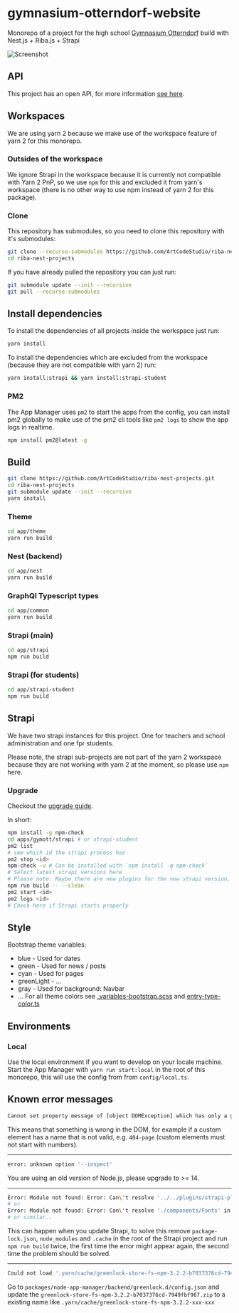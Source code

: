 # gymnasium-otterndorf-website

Monorepo of a project for the high school [Gymnasium Otterndorf](https://gymnasium-otterndorf.de) build with Nest.js + Riba.js + Strapi

![Screenshot](https://user-images.githubusercontent.com/1073989/141298525-7e74d0b8-efc4-4cca-adc4-2ace4a1846d6.png)

## API

This project has an open API, for more information [see here](https://gymnasium-otterndorf.de/credits#api).

## Workspaces

We are using yarn 2 because we make use of the workspace feature of yarn 2 for this monorepo.

### Outsides of the workspace

We ignore Strapi in the workspace because it is currently not compatible with Yarn 2 PnP, so we use `npm` for this and excluded it from yarn's workspace (there is no other way to use npm instead of yarn 2 for this package).

### Clone

This repository has submodules, so you need to clone this repository with it's submodules:

```sh
git clone --recurse-submodules https://github.com/ArtCodeStudio/riba-nest-projects.git
cd riba-nest-projects
```

If you have already pulled the repository you can just run:

```sh
git submodule update --init --recursive
git pull --recurse-submodules
```

## Install dependencies

To install the dependencies of all projects inside the workspace just run:

```sh
yarn install
```

To install the dependencies which are excluded from the workspace (because they are not compatible with yarn 2) run:

```sh
yarn install:strapi && yarn install:strapi-student
```

### PM2

The App Manager uses `pm2` to start the apps from the config, you can install pm2 globally to make use of the pm2 cli tools like `pm2 logs` to show the app logs in realtime.

```sh
npm install pm2@latest -g
```

## Build

```sh
git clone https://github.com/ArtCodeStudio/riba-nest-projects.git
cd riba-nest-projects
git submodule update --init --recursive
yarn install
```

### Theme

```sh
cd app/theme
yarn run build
```

### Nest (backend)

```sh
cd app/nest
yarn run build
```

### GraphQl Typescript types

```sh
cd app/common
yarn run build
```

### Strapi (main)

```sh
cd app/strapi
npm run build
```

### Strapi (for students)

```sh
cd app/strapi-student
npm run build
```

## Strapi

We have two strapi instances for this project. One for teachers and school administration and one fpr students.

Please note, the strapi sub-projects are not part of the yarn 2 workspace because they are not working with yarn 2 at the moment, so please use `npm` here.

### Upgrade

Checkout the [upgrade guide](https://strapi.io/documentation/developer-docs/latest/update-migration-guides/update-version.html).

In short:

```sh
npm install -g npm-check
cd apps/gymott/strapi # or strapi-student
pm2 list
# see which id the strapi process has
pm2 stop <id>
npm-check -u # Can be installed with `npm install -g npm-check`
# Select latest strapi versions here
# Please note: Maybe there are new plugins for the new strapi version, check the source for new plugins and install theme
npm run build -- --clean
pm2 start <id>
pm2 logs <id>
# Check here if Strapi starts properly
```

## Style

Bootstrap theme variables:

* blue - Used for dates
* green - Used for news / posts
* cyan - Used for pages
* greenLight - ...
* gray - Used for background: Navbar
* ... For all theme colors see [_variables-bootstrap.scss](apps/gymott/theme/styles/_variables-bootstrap.scss) and [entry-type-color.ts](apps/gymott/theme/scripts/common/formatters/entry-type-color.ts)

## Environments

### Local

Use the local environment if you want to develop on your locale machine. Start the App Manager with `yarn run start:local` in the root of this monorepo, this will use the config from from `config/local.ts`.

## Known error messages

```sh
Cannot set property message of [object DOMException] which has only a getter
```

This means that something is wrong in the DOM, for example if a custom element has a name that is not valid, e.g. `404-page` (custom elements must not start with numbers).

--------

```sh
error: unknown option '--inspect'
```

You are using an old version of Node.js, please upgrade to >= 14.

--------

```sh
Error: Module not found: Error: Can\'t resolve '../../plugins/strapi-plugin-content-type-builder/admin/src' in '/home/node/riba-nest-projects/apps/gymott/strapi/.cache/admin/src'
# or
Error: Module not found: Error: Can\'t resolve './components/Fonts' in '/home/node/riba-nest-projects/apps/gymott/strapi/.cache/admin/src'
# or similar..
```

This can happen when you update Strapi, to solve this remove `package-lock.json`, `node_modules` and `.cache` in the root of the Strapi project and run `npm run build` twice, the first time the error might appear again, the second time the problem should be solved.

--------

```sh
Could not load '.yarn/cache/greenlock-store-fs-npm-3.2.2-b7037376cd-7949fbf967.zip/node_modules/greenlock-store-fs/index.js'
```

Go to `packages/node-app-manager/backend/greenlock.d/config.json` and update the `greenlock-store-fs-npm-3.2.2-b7037376cd-7949fbf967.zip` to a existing name like `.yarn/cache/greenlock-store-fs-npm-3.2.2-xxx-xxx`

